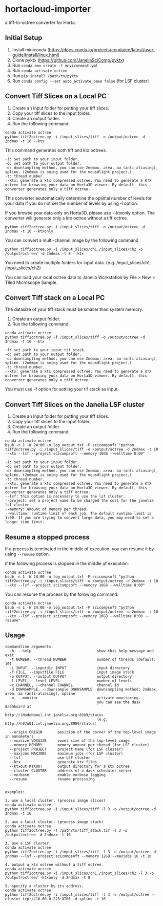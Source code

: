 # hortacloud-importer
a tiff-to-octree converter for Horta.

## Initial Setup
1. Install miniconda (https://docs.conda.io/projects/conda/en/latest/user-guide/install/linux.html)
2. Clone pyktx (https://github.com/JaneliaSciComp/pyktx)
3. Run ```conda env create -f environment.yml```
4. Run ```conda activate octree```
5. Run ```pip install /path/to/pyktx```
6. Run ```conda config --set auto_activate_base false``` (for LSF cluster)


## Convert Tiff Slices on a Local PC
1. Create an input folder for putting your tiff slices.
2. Copy your tiff slices to the input folder.
3. Create an output folder.
4. Run the following command.
```
conda activate octree
python tiff2octree.py -i /input_slices/tiff -o /output/octree -d 2ndmax -t 16 --ktx
```
This command generates both tiff and ktx octrees.  
```
-i: set path to your input folder.  
-o: set path to your output folder.  
-d: downsampling method. you can use 2ndmax, area, aa (anti-aliasing), spline. (2ndmax is being used for the mousdlight project.)  
-t: thread number.  
--ktx: generate a ktx compressed octree. You need to generate a KTX octree for browsing your data on Horta3D viewer. By default, this converter generates only a tiff octree.  
```
This converter aoutomatically determine the optimal number of levels for your data if you do not set the number of levels by using -l option.

If you browse your data only on Horta3D, please use --ktxonly option. The converter will generate only a ktx octree without a tiff octree.
```
python tiff2octree.py -i /input_slices/tiff -o /output/octree -d 2ndmax -t 16 --ktxonly
```

You can convert a multi-channel image by the following command. 
```
python tiff2octree.py -i /input_slices/ch1,/input_slices/ch2 -o /output/octree/ -d 2ndmax -t 8 --ktx
```
You need to create multiple folders for input data. (e.g. /input_slices/ch1, /input_slices/ch2)

You can load your local octree data to Janelia Workstation by File > New > Tiled Microscope Sample.

## Convert Tiff stack on a Local PC
The datasize of your tiff stack must be smaller than system memory.
1. Create an output folder.
2. Run the following command.
```
conda activate octree
python tiff2octree.py -f /input_slices/tiff -o /output/octree -d 2ndmax -t 16 --ktx
```
```
-f: set path to your input tif stack.
-o: set path to your output folder.
-d: downsampling method. you can use 2ndmax, area, aa (anti-aliasing), spline. (2ndmax is being used for the mousdlight project.)
-t: thread number. 
--ktx: generate a ktx compressed octree. You need to generate a KTX octree for browsing your data on Horta3D viewer. By default, this converter generates only a tiff octree.
```
You must use -f option for setting your tif stack as input.


## Convert Tiff Slices on the Janelia LSF cluster

1. Create an input folder for putting your tiff slices.
2. Copy your tiff slices to the input folder.
3. Create an output folder.
4. Run the following command.
```
conda activate octree
bsub -n 1 -W 24:00 -o log_output.txt -P scicompsoft "python tiff2octree.py -i /input_slices/tiff -o /output/octree -d 2ndmax -t 10 --ktx --lsf --project scicompsoft --memory 16GB --walltime 8:00"
```
```
-i: set path to your input folder.
-o: set path to your output folder.
-d: downsampling method. you can use 2ndmax, area, aa (anti-aliasing), spline. (2ndmax is being used for the mousdlight project.)
-t: thread number.
--ktx: generate a ktx compressed octree. You need to generate a KTX octree for browsing your data on Horta3D viewer. By default, this converter generates only a tiff octree.
--lsf: this option is necessary to use the lsf cluster.
--project: set a project name to be charged the cost for the janelia lsf cluster.
--memory: amount of memory per thread.
--walltime: runtime limit of each job. The default runtime limit is 1:00. If you are trying to convert large data, you may need to set a longer time limit.
```

## Resume a stopped process
If a process is terminated in the middle of execution, you can resume it by using ```--resume``` option.

if the following process is stopped in the middle of execution:
```
conda activate octree
bsub -n 1 -W 24:00 -o log_output.txt -P scicompsoft "python tiff2octree.py -i /input_slices/tiff -o /output/octree -d 2ndmax -t 10 --ktx --lsf --project scicompsoft --memory 16GB --walltime 8:00"
```

You can resume the process by the following command:
```
conda activate octree
bsub -n 1 -W 24:00 -o log_output.txt -P scicompsoft "python tiff2octree.py -i /input_slices/tiff -o /output/octree -d 2ndmax -t 10 --ktx --lsf --project scicompsoft --memory 16GB --walltime 8:00 --resume"
```

## Usage
```
commandline arguments:
  -h, --help                              show this help message and exit
  -t NUMBER, --thread NUMBER              number of threads (default: 16)
  -i INPUT, --inputdir INPUT              input directory
  -f FILE, --inputfile FILE               input image stack
  -o OUTPUT, --output OUTPUT              output directory
  -l LEVEL, --level LEVEL                 number of levels
  -c CHANNEL, --channel CHANNEL           channel id
  -d DOWNSAMPLE, --downsample DOWNSAMPLE  downsampling method: 2ndmax, area, aa (anti-aliasing), spline
  -m, --monitor                           activate monitoring. 
                                          you can see the dask dashboard at 
                                          http://(NodeName).int.janelia.org:8989/status
                                          (e.g. http://h07u01.int.janelia.org:8989/status)
  
  --origin ORIGIN       position of the corner of the top-level image in nanometers
  --voxsize VOXSIZE     voxel size of the top-level image
  --memory MEMORY       memory amount per thread (for LSF cluster)
  --project PROJECT     project name (for LSF cluster)
  --maxjobs MAXJOBS     maximum jobs (for LSF cluster)
  --lsf                 use LSF cluster
  --ktx                 generate ktx files
  --ktxout KTXOUT       output directory for a ktx octree
  --cluster CLUSTER     address of a dask scheduler server
  --verbose             enable vorbose logging
  --resume              resume processing


examples: 

1. use a local cluster. (process image slices)
conda activate octree
python tiff2octree.py -i /input_slices/tiff -l 3 -o /output/octree -d 2ndmax -t 16

2. use a local cluster. (process image stack)
conda activate octree
python tiff2octree.py -f /path/to/tiff_stack.tif -l 3 -o /output/octree -d 2ndmax -t 16

3. use a LSF cluster.
conda activate octree
python tiff2octree.py -i /input_slices/tiff -l 3 -o /output/octree -d 2ndmax --lsf --project scicompsoft --memory 12GB --maxjobs 10 -t 10

4. output a ktx octree without a tiff octree.
conda activate octree
python tiff2octree.py -i /input_slices/ch1,/input_slices/ch2 -l 3 -o /output/octree/ -ktxonly -d 2ndmax -t 8

5. specify a cluster by its address.
conda activate octree
python tiff2octree.py -i /input_slices/tiff -l 3 -o /output/octree --cluster tcp://10.60.0.223:8786 -d spline -t 16
```
